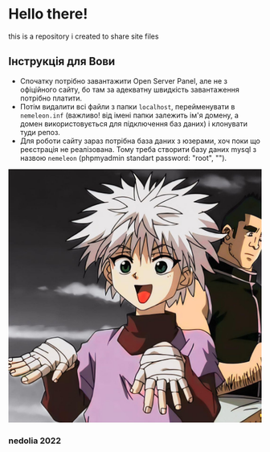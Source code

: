 # Hello there!
this is a repository i created to share site files
## Інструкція для Вови

  - Спочатку потрібно завантажити Open Server Panel, але не з офіційного сайту, бо там за адекватну швидкість завантаження потрібно платити.
  - Потім видалити всі файли з папки `localhost`, перейменувати в `nemeleon.inf` (важливо! від імені папки залежить ім'я домену, а домен використовується для підключення баз даних) і клонувати туди репоз.
  - Для роботи сайту зараз потрібна база даних з юзерами, хоч поки що реєстрація не реалізована. Тому треба створити базу даних mysql з назвою `nemeleon` (phpmyadmin standart password: "root", "").

![gonchik](css/index.jpg)
### nedolia 2022
